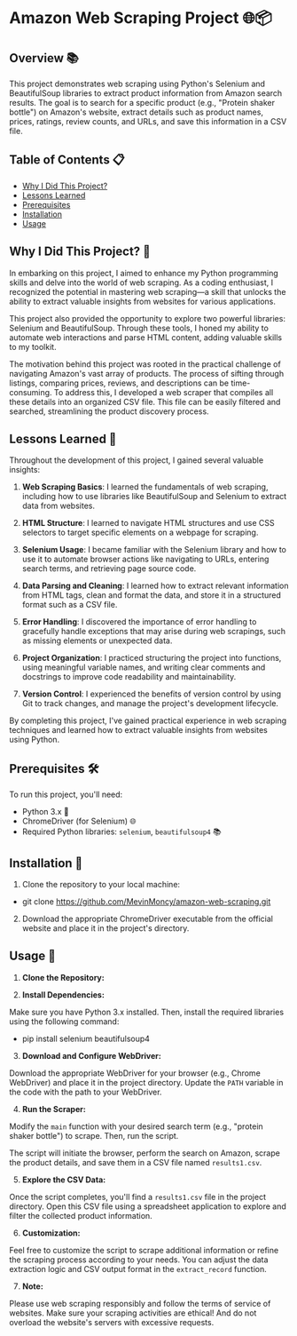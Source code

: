 # Amazon Web Scraping Project 🌐📦

## Overview 📚

This project demonstrates web scraping using Python's Selenium and BeautifulSoup libraries to extract product information from Amazon search results. The goal is to search for a specific product (e.g., "Protein shaker bottle") on Amazon's website, extract details such as product names, prices, ratings, review counts, and URLs, and save this information in a CSV file.

## Table of Contents 📋

- [Why I Did This Project?](#why-i-did-this-project-)
- [Lessons Learned](#lessons-learned-)
- [Prerequisites](#Prerequisites-)
- [Installation](#installation-)
- [Usage](#Usage-)

## Why I Did This Project? 🤔

In embarking on this project, I aimed to enhance my Python programming skills and delve into the world of web scraping. As a coding enthusiast, I recognized the potential in mastering web scraping—a skill that unlocks the ability to extract valuable insights from websites for various applications.

This project also provided the opportunity to explore two powerful libraries: Selenium and BeautifulSoup. Through these tools, I honed my ability to automate web interactions and parse HTML content, adding valuable skills to my toolkit.

The motivation behind this project was rooted in the practical challenge of navigating Amazon's vast array of products. The process of sifting through listings, comparing prices, reviews, and descriptions can be time-consuming. To address this, I developed a web scraper that compiles all these details into an organized CSV file. This file can be easily filtered and searched, streamlining the product discovery process.

## Lessons Learned 🧠

Throughout the development of this project, I gained several valuable insights:

1. **Web Scraping Basics**: I learned the fundamentals of web scraping, including how to use libraries like BeautifulSoup and Selenium to extract data from websites.

2. **HTML Structure**: I learned to navigate HTML structures and use CSS selectors to target specific elements on a webpage for scraping.

3. **Selenium Usage**: I became familiar with the Selenium library and how to use it to automate browser actions like navigating to URLs, entering search terms, and retrieving page source code.

4. **Data Parsing and Cleaning**: I learned how to extract relevant information from HTML tags, clean and format the data, and store it in a structured format such as a CSV file.

5. **Error Handling**: I discovered the importance of error handling to gracefully handle exceptions that may arise during web scrapings, such as missing elements or unexpected data.

6. **Project Organization**: I practiced structuring the project into functions, using meaningful variable names, and writing clear comments and docstrings to improve code readability and maintainability.

7. **Version Control**: I experienced the benefits of version control by using Git to track changes, and manage the project's development lifecycle.

By completing this project, I've gained practical experience in web scraping techniques and learned how to extract valuable insights from websites using Python.


## Prerequisites 🛠️

To run this project, you'll need:

- Python 3.x 🐍
- ChromeDriver (for Selenium) 🌐
- Required Python libraries: `selenium`, `beautifulsoup4` 📚

## Installation 🚀

1. Clone the repository to your local machine:
 - git clone https://github.com/MevinMoncy/amazon-web-scraping.git
   
2. Download the appropriate ChromeDriver executable from the official website and place it in the project's directory.

## Usage 🚀

1. **Clone the Repository:**
   
2. **Install Dependencies:**

Make sure you have Python 3.x installed. Then, install the required libraries using the following command:

- pip install selenium beautifulsoup4


3. **Download and Configure WebDriver:**

Download the appropriate WebDriver for your browser (e.g., Chrome WebDriver) and place it in the project directory. Update the `PATH` variable in the code with the path to your WebDriver.

4. **Run the Scraper:**

Modify the `main` function with your desired search term (e.g., "protein shaker bottle") to scrape. Then, run the script.

The script will initiate the browser, perform the search on Amazon, scrape the product details, and save them in a CSV file named `results1.csv`.

5. **Explore the CSV Data:**

Once the script completes, you'll find a `results1.csv` file in the project directory. Open this CSV file using a spreadsheet application to explore and filter the collected product information.

6. **Customization:**

Feel free to customize the script to scrape additional information or refine the scraping process according to your needs. You can adjust the data extraction logic and CSV output format in the `extract_record` function.

7. **Note:**

Please use web scraping responsibly and follow the terms of service of websites. Make sure your scraping activities are ethical! And do not overload the website's servers with excessive requests.






   
